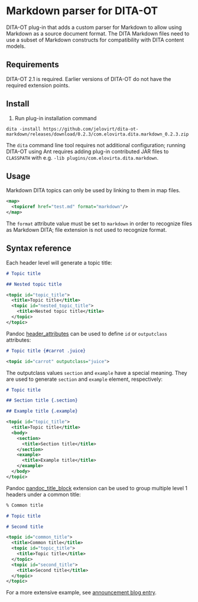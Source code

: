 # Markdown parser for DITA-OT

DITA-OT plug-in that adds a custom parser for Markdown to allow using Markdown as a source document format. The DITA Markdown files need to use a subset of Markdown constructs for compatibility with DITA content models.

## Requirements

DITA-OT 2.1 is required. Earlier versions of DITA-OT do not have the required extension points.

## Install

1.  Run plug-in installation command
    
```
dita -install https://github.com/jelovirt/dita-ot-markdown/releases/download/0.2.3/com.elovirta.dita.markdown_0.2.3.zip
```    

The `dita` command line tool requires not additional configuration; running DITA-OT using Ant requires adding plug-in contributed JAR files to `CLASSPATH` with e.g. `-lib plugins/com.elovirta.dita.markdown`.

## Usage

Markdown DITA topics can only be used by linking to them in map files.

```xml
<map>
  <topicref href="test.md" format="markdown"/>
</map>
```

The `format` attribute value must be set to `markdown` in order to recognize files as Markdown DITA; file extension is not used to recognize format.

## Syntax reference

Each header level will generate a topic title:

```markdown
# Topic title

## Nested topic title
```

```xml
<topic id="topic_title">
  <title>Topic title</title>
  <topic id="nested_topic_title">
    <title>Nested topic title</title>
  </topic>
</topic>
```
Pandoc [header_attributes](http://johnmacfarlane.net/pandoc/demo/example9/pandocs-markdown.html#extension-header_attributes) can be used to define `id` or `outputclass` attributes:
```markdown
# Topic title {#carrot .juice}
```

```xml
<topic id="carrot" outputclass="juice">
```
The outputclass values `section` and `example` have a special meaning. They are used to generate `section` and `example` element, respectively:
```markdown
# Topic title

## Section title {.section}

## Example title {.example}
```

```xml
<topic id="topic_title">
  <title>Topic title</title>
  <body>
    <section>
      <title>Section title</title>
    </section>
    <example>
      <title>Example title</title>
    </example>
  </body>
</topic>
```
Pandoc [pandoc_title_block](http://johnmacfarlane.net/pandoc/demo/example9/pandocs-markdown.html#extension-pandoc_title_block) extension can be used to group multiple level 1 headers under a common title:

```markdown
% Common title

# Topic title

# Second title
```

```xml
<topic id="common_title">
  <title>Common title</title>
  <topic id="topic_title">
    <title>Topic title</title>
  </topic>
  <topic id="second_title">
    <title>Second title</title>
  </topic>
</topic>
```

For a more extensive example, see [announcement blog entry](http://jelovirt.github.io/2015/02/06/dita-markdown.html).
